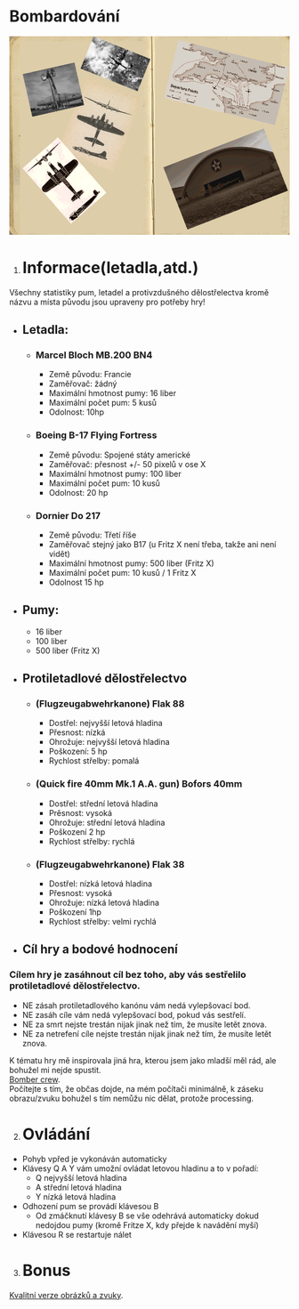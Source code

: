 # Bombardování
![Bombardovani, start picture](/data/loading.png)
1. # Informace(letadla,atd.) <br>

Všechny statistiky pum, letadel a protivzdušného dělostřelectva kromě názvu a místa původu jsou upraveny pro potřeby hry! <br>
* ## Letadla: <br>

	 * ### Marcel Bloch MB.200 BN4 <br>

		* Země původu: Francie <br>
		* Zaměřovač: žádný <br>
		* Maximální hmotnost pumy: 16 liber <br>
		* Maximální počet pum: 5 kusů <br>
		* Odolnost: 10hp <br>

	 * ### Boeing B-17 Flying Fortress <br>

		* Země původu: Spojené státy americké <br>
		* Zaměřovač:  přesnost +/- 50 pixelů v ose X <br>
		* Maximální hmotnost pumy: 100 liber <br>
		* Maximální počet pum: 10 kusů <br>
		* Odolnost: 20 hp <br>

	 * ### Dornier Do 217 <br>

		* Země původu: Třetí říše <br>
		* Zaměřovač stejný jako B17 (u Fritz X není třeba, takže ani není vidět) <br>
		* Maximální hmotnost pumy: 500 liber (Fritz X) <br>
		* Maximální počet pum: 10 kusů / 1 Fritz X <br>
		* Odolnost 15 hp <br>

* ## Pumy: <br> 

	* 16 liber <br>
	* 100 liber <br>
	* 500 liber (Fritz X) <br>

* ## Protiletadlové dělostřelectvo <br>

	* ### (Flugzeugabwehrkanone) Flak 88 <br>

		* Dostřel: nejvyšší letová hladina <br>
		* Přesnost: nízká <br>
		* Ohrožuje: nejvyšší letová hladina <br>
		* Poškození: 5 hp <br>
		* Rychlost střelby: pomalá <br>

	* ### (Quick fire 40mm Mk.1 A.A. gun) Bofors 40mm <br>

		* Dostřel: střední letová hladina <br>
		* Prěsnost: vysoká <br>
		* Ohrožuje: střední letová hladina <br>
		* Poškození 2 hp <br>
		* Rychlost střelby: rychlá <br>

	* ### (Flugzeugabwehrkanone) Flak 38 <br>

		* Dostřel: nízká letová hladina <br>
		* Přesnost: vysoká <br>
		* Ohrožuje: nízká letová hladina <br>
		* Poškození 1hp <br>
		* Rychlost střelby: velmi rychlá	<br>

* ## Cíl hry a bodové hodnocení <br>

### Cílem hry je zasáhnout cíl bez toho, aby vás sestřelilo protiletadlové dělostřelectvo. <br>

* NE zásah protiletadlového kanónu vám nedá vylepšovací bod. <br>
* NE zasáh cíle vám nedá vylepšovací bod, pokud vás sestřelí. <br>
* NE za smrt nejste trestán nijak jinak než tím, že musíte letět znova. <br>
* NE za netrefení cíle nejste trestán nijak jinak než tím, že musíte letět znova.	<br>

K tématu hry mě inspirovala jiná hra, kterou jsem jako mladší měl rád, ale bohužel mi nejde spustit. <br>
[Bomber crew](https://http://bombercrewgame.com/ "Tato hra mě inspirovala"). <br>
Počítejte s tím, že občas dojde, na mém počítači minimálně, k záseku obrazu/zvuku bohužel s tím nemůžu nic dělat, protože processing. <br>

2. # Ovládání <br>

* Pohyb vpřed je vykonáván automaticky <br>
* Klávesy Q A Y vám umožní ovládat letovou hladinu a to v pořadí: <br>
	* Q nejvyšší letová hladina <br>
	* A střední letová hladina <br>
	* Y nízká letová hladina <br>
* Odhození pum se provádí klávesou B <br>
	* Od zmáčknutí klávesy B se vše odehrává automaticky dokud nedojdou pumy (kromě Fritze X, kdy přejde k navádění myší) <br>
* Klávesou R se restartuje nálet <br>
3. # Bonus <br>

[Kvalitní verze obrázků a zvuky](https://github.com/vojvol/dodatkove-soubory/tree/master/Bombardovani/Kvalitní%20verze%20obrázků "Klikni"). <br>